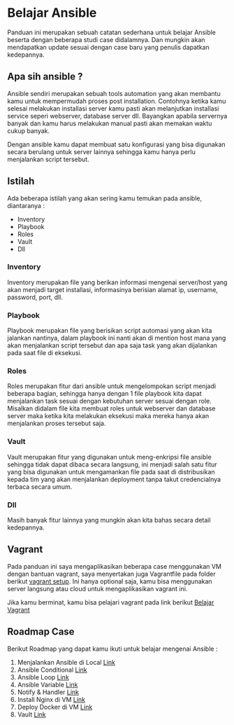 # Belajar Ansible 

Panduan ini merupakan sebuah catatan sederhana untuk belajar Ansible beserta dengan beberapa studi case didalamnya. Dan mungkin akan mendapatkan update sesuai dengan case baru yang penulis dapatkan kedepannya.

## Apa sih ansible ?

Ansible sendiri merupakan sebuah tools automation yang akan membantu kamu untuk mempermudah proses post installation. Contohnya ketika kamu selesai melakukan installasi server kamu pasti akan melanjutkan installasi service seperi webserver, database server dll. Bayangkan apabila servernya banyak dan kamu harus melakukan manual pasti akan memakan waktu cukup banyak.

Dengan ansible kamu dapat membuat satu konfigurasi yang bisa digunakan secara berulang untuk server lainnya sehingga kamu hanya perlu menjalankan script tersebut.

## Istilah

Ada beberapa istilah yang akan sering kamu temukan pada ansible, diantaranya :
- Inventory
- Playbook
- Roles
- Vault
- Dll

### Inventory

Inventory merupakan file yang berikan informasi mengenai server/host yang akan menjadi target installasi, informasinya berisian alamat ip, username, password, port, dll.

### Playbook

Playbook merupakan file yang berisikan script automasi yang akan kita jalankan nantinya, dalam playbook ini nanti akan di mention host mana yang akan menjalankan script tersebut dan apa saja task yang akan dijalankan pada saat file di eksekusi.

### Roles

Roles merupakan fitur dari ansible untuk mengelompokan script menjadi beberapa bagian, sehingga hanya dengan 1 file playbook kita dapat menjalankan task sesuai dengan kebutuhan server sesuai dengan role. Misalkan didalam file kita membuat roles untuk webserver dan database server maka ketika kita melakukan eksekusi maka mereka hanya akan menjalankan proses tersebut saja.

### Vault

Vault merupakan fitur yang digunakan untuk meng-enkripsi file ansible sehingga tidak dapat dibaca secara langsung, ini menjadi salah satu fitur yang bisa digunakan untuk mengamankan file pada saat di distribusikan kepada tim yang akan menjalankan deployment tanpa takut credencialnya terbaca secara umum.

### Dll

Masih banyak fitur lainnya yang mungkin akan kita bahas secara detail kedepannya.

## Vagrant

Pada panduan ini saya mengaplikasikan beberapa case menggunakan VM dengan bantuan vagrant, saya menyertakan juga Vagrantfile pada folder berikut [vagrant setup](/vagrant). Ini hanya optional saja, kamu bisa menggunakan server langsung atau cloud untuk mengaplikasikan vagrant ini.

Jika kamu berminat, kamu bisa pelajari vagrant pada link berikut [Belajar Vagrant](https://www.warriornux.com/mengenal-vagrant/)

## Roadmap Case

Berikut Roadmap yang dapat kamu ikuti untuk belajar mengenai Ansible :
1. Menjalankan Ansible di Local [Link](/tree/master/1-example)
2. Ansible Conditional [Link](/tree/master/2-example)
3. Ansible Loop [Link](/tree/master/3-example)
4. Ansible Variable [Link](/tree/master/4-example)
5. Notify & Handler [Link](/tree/master/5-example)
6. Install Nginx di VM [Link](/tree/master/6-example)
7. Deploy Docker di VM [Link](/tree/master/7-example)
8. Vault [Link](/tree/master/8-example)